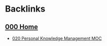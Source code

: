 
# Backlinks
## [000 Home](<000 Home.md>)
- [020 Personal Knowledge Management MOC](<020 Personal Knowledge Management MOC.md>)

